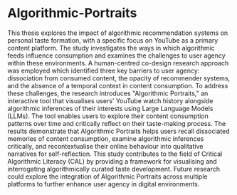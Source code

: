 # Algorithmic-Portraits

This thesis explores the impact of algorithmic recommendation systems on personal taste formation, with a specific focus on YouTube as a primary content platform. The study investigates the ways in which algorithmic feeds influence consumption and examines the challenges to user agency within these environments. A human-centred co-design research approach was employed which identified three key barriers to user agency: dissociation from consumed content, the opacity of recommender systems, and the absence of a temporal context in content consumption. To address these challenges, the research introduces "Algorithmic Portraits," an interactive tool that visualises users' YouTube watch history alongside algorithmic inferences of their interests using Large Language Models (LLMs). The tool enables users to explore their content consumption patterns over time and critically reflect on their taste-making process. The results demonstrate that Algorithmic Portraits helps users recall dissociated memories of content consumption, examine algorithmic inferences critically, and recontextualise their online behaviour into qualitative narratives for self-reflection. This study contributes to the field of Critical Algorithmic Literacy (CAL) by providing a framework for visualising and interrogating algorithmically curated taste development. Future research could explore the integration of Algorithmic Portraits across multiple platforms to further enhance user agency in digital environments.
